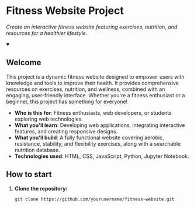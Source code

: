 <!--
  <<< Author notes: Header of the course >>>
  Include a 1280×640 image, project title in sentence case, and a concise description in emphasis.
-->

# Fitness Website Project

_Create an interactive fitness website featuring exercises, nutrition, and resources for a healthier lifestyle._

<!--
  <<< Author notes: Start of the project >>>
  Include a "start" section that introduces the repository, its purpose, and the value it provides.
  Highlight the main features and technologies used.
-->

<details id=0 open>
<summary><h2>Welcome</h2></summary>

This project is a dynamic fitness website designed to empower users with knowledge and tools to improve their health. It provides comprehensive resources on exercises, nutrition, and wellness, combined with an engaging, user-friendly interface. Whether you're a fitness enthusiast or a beginner, this project has something for everyone!

- **Who is this for**: Fitness enthusiasts, web developers, or students exploring web technologies.
- **What you'll learn**: Developing web applications, integrating interactive features, and creating responsive designs.
- **What you'll build**: A fully functional website covering aerobic, resistance, stability, and flexibility exercises, along with a searchable nutrition database.
- **Technologies used**: HTML, CSS, JavaScript, Python, Jupyter Notebook.

## How to start

1. **Clone the repository:**
   ```bash
   git clone https://github.com/yourusername/fitness-website.git
